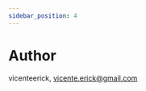 ```yaml
---
sidebar_position: 4
---
```


# Author

vicenteerick, [vicente.erick@gmail.com](mailto:vicente.erick@gmail.com)
